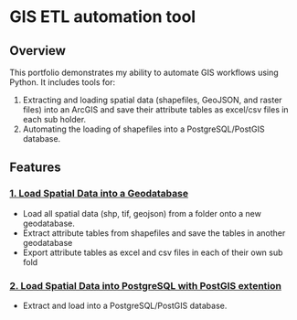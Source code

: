 # GIS ETL automation tool 

## **Overview**

This portfolio demonstrates my ability to automate GIS workflows using Python. It includes tools for:
1. Extracting and loading spatial data (shapefiles, GeoJSON, and raster files) into an ArcGIS and save their attribute tables as excel/csv files in each sub holder.
2. Automating the loading of shapefiles into a PostgreSQL/PostGIS database.

## **Features**

### **[1. Load Spatial Data into a Geodatabase](Shp_To_Table_And_Excel.py)**
- Load all spatial data (shp, tif, geojson) from a folder onto a new geodatabase.
- Extract attribute tables from shapefiles and save the tables in another geodatabase
- Export attribute tables as excel and csv files in each of their own sub fold

### **[2. Load Spatial Data into PostgreSQL with PostGIS extention](Shp_To_SQL.py)**
- Extract and load into a PostgreSQL/PostGIS database.

